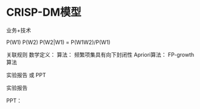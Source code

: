 # CRISP-DM模型

业务+技术

P(W1) P(W2)
P(W2|W1) = P(W1W2)/P(W1)

关联规则
数学定义：
算法：
频繁项集具有向下封闭性
Apriori算法：
FP-growth算法





实验报告 或 PPT

实验报告

PPT：
